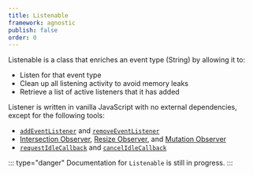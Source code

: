 ```yaml
---
title: Listenable
framework: agnostic
publish: false
order: 0
---
```


Listenable is a class that enriches an event type (String) by allowing it to:
- Listen for that event type
- Clean up all listening activity to avoid memory leaks
- Retrieve a list of active listeners that it has added

Listener is written in vanilla JavaScript with no external dependencies, except for the following tools:
- [`addEventListener`](https://developer.mozilla.org/en-US/docs/Web/API/EventTarget/addEventListener) and [`removeEventListener`](https://developer.mozilla.org/en-US/docs/Web/API/EventTarget/removeEventListener)
- [Intersection Observer](https://developer.mozilla.org/en-US/docs/Web/API/intersectionObserver), [Resize Observer](https://developer.mozilla.org/en-US/docs/Web/API/ResizeObserver), and [Mutation Observer](https://developer.mozilla.org/en-US/docs/Web/API/MutationObserver)
- [`requestIdleCallback`](https://developer.mozilla.org/en-US/docs/Web/API/Window/requestIdleCallback) and [`cancelIdleCallback`](https://developer.mozilla.org/en-US/docs/Web/API/Window/cancelIdleCallback)

::: type="danger"
Documentation for `Listenable` is still in progress.
:::


<!-- - intersect
- resize
- mutate
- idle
- clicks
- drag
- dragdrop
- pan
- pinch
- press
- rotate
- swipe
- taps


:::
## API design compliance
:::

::: ariaLabel="A table showing Listenable's compliance status for API design specs"
| Spec | Compliance status | Notes |
| --- | --- | --- |
| Access functionality by constructing an instance | <EvaCheckmark /> |  |
| Constructor accepts two parameters: a piece of state,and an `options` object. | <EvaCheckmark /> |  |
| Takes the form of a JavaScript Object | <EvaCheckmark /> |  |
| State and methods are accessible through properties | <EvaCheckmark /> |  |
| Methods always return the instance | <EvaCheckmark /> |  |
| Stores a shallow copy of the constructor's state in a public property named after the state's type | <EvaCheckmark /> | `this.eventName`  |
| Has a public method you can use to assign a new value to each public property | <EvaCheckmark /> | `this.setEventName` |
| Outside of the methods listed above, it never writes to its own public properties. | <EvaCheckmark /> |  |
| Has one or more public getters | <EvaCheckmark /> | `this.activeListeners` |
| Has one or more public methods that expose core functionality | <EvaCheckmark /> | `listen`, `stop` |
| These methods don't create mutated state and don't have `on<Method>` functions | <EvaCheckmark /> |  |
| Has side effects that can be cleaned up with a `stop` method | <EvaCheckmark /> |  |
| Uses the sentence template to decide what state type should be accepted by a constructor | <EvaCheckmark /> | "An event name can be listened to (by a custom gesture recognizer)" |
| Constructor does not accept options that only customize the behavior of public methods, it allows those options to be passed to the method itself as a parameter. | <EvaCheckmark /> | See options for `listen` and `stop` |
::: -->
